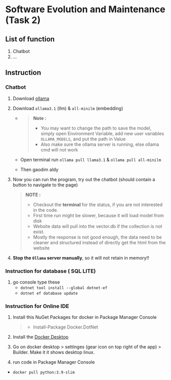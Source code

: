 # Software Evolution and Maintenance (Task 2)

## List of function

1. Chatbot
2. ...

##  Instruction

### Chatbot

1. Download [ollama](https://ollama.com/download)

2. Download `ollama3.1` (llm) & `all-minilm` (embedding)

   - > **Note :** 
     >
     > - You may want to change the path to save the model, simply open Environment Variable, add new user variables `OLLAMA_MODELS`, and put the path in Value
     > - Also make sure the ollama server is running, else ollama cmd will not work

   - Open terminal run `ollama pull llama3.1` & `ollama pull all-minilm` 

   - Then gaodim aldy

3. Now you can run the program, try out the chatbot (should contain a button to navigate to the page)

   > **NOTE :** 
   >
   > - Checkout the **terminal** for the status, if you are not interested in the code.
   > - First time run might be slower, because it will load model from disk
   > - Website data will pull into the vector.db if the collection is not exist.
   > - Mostly the response is not good enough, the data need to be cleaner and structured instead of directly get the html from the website

4. **Stop the `Ollama` server manually**, so it will not retain in memory!!



### Instruction for database ( SQL LITE) 
1. go console type these
   - `dotnet tool install --global dotnet-ef`
   - `dotnet ef database update`


### Instruction for Online IDE
1. Install this NuGet Packages for docker in Package Manager Console
   > - Install-Package Docker.DotNet

2. Install the [Docker Desktop](https://docs.docker.com/desktop/install/windows-install/)

3. Go on docker desktop > settinges (gear icon on top right of the app) > Builder. Make it it shows desktop linux.
4.  run code in Package Manager Console 
   - `docker pull python:3.9-slim`
